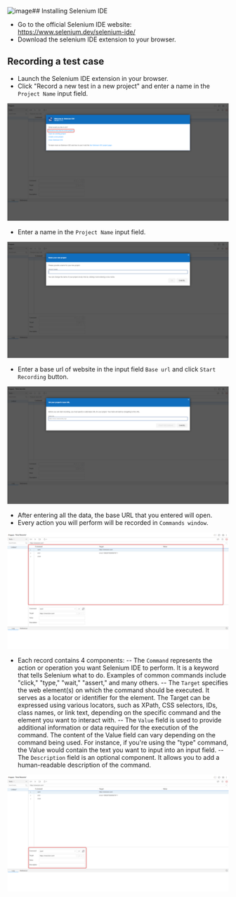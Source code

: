 ![image](https://github.com/Just-Bax/Selenium-ide-usage/assets/77232794/9d794717-045a-4c4c-a07a-7d3db163b383)## Installing Selenium IDE
- Go to the official Selenium IDE website: https://www.selenium.dev/selenium-ide/
- Download the selenium IDE extension to your browser.

## Recording a test case
- Launch the Selenium IDE extension in your browser.
- Click "Record a new test in a new project" and enter a name in the `Project Name` input field.

![image](documents/1.png)

- Enter a name in the `Project Name` input field.

![image](documents/2.png)

- Enter a base url of website in the input field `Base url` and click `Start Recording` button.

![image](documents/3.png)

- After entering all the data, the base URL that you entered will open.
- Every action you will perform will be recorded in `Commands window`.

![image](documents/4.png)

- Each record contains 4 components:
-- The `Command` represents the action or operation you want Selenium IDE to perform. It is a keyword that tells Selenium what to do. Examples of common commands include "click," "type," "wait," "assert," and many others.
--  The `Target` specifies the web element(s) on which the command should be executed. It serves as a locator or identifier for the element. The Target can be expressed using various locators, such as XPath, CSS selectors, IDs, class names, or link text, depending on the specific command and the element you want to interact with.
-- The `Value` field is used to provide additional information or data required for the execution of the command. The content of the Value field can vary depending on the command being used. For instance, if you're using the "type" command, the Value would contain the text you want to input into an input field.
-- The `Description` field is an optional component. It allows you to add a human-readable description of the command.

![image](documents/5.png)
